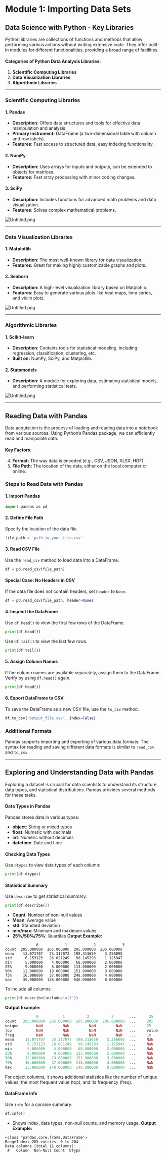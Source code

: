 

# Module 1: Importing Data Sets
## Data Science with Python - Key Libraries
Python libraries are collections of functions and methods that allow performing various actions without writing extensive code. They offer built-in modules for different functionalities, providing a broad range of facilities.
#### Categories of Python Data Analysis Libraries:
1. **Scientific Computing Libraries**
2. **Data Visualization Libraries**
3. **Algorithmic Libraries**

___
### Scientific Computing Libraries
#### 1. **Pandas**
- **Description:** Offers data structures and tools for effective data manipulation and analysis.
- **Primary Instrument:** DataFrame (a two-dimensional table with column and row labels).
- **Features:** Fast access to structured data, easy indexing functionality.
#### 2. **NumPy**
- **Description:** Uses arrays for inputs and outputs, can be extended to objects for matrices.
- **Features:** Fast array processing with minor coding changes.
#### 3. **SciPy**
- **Description:** Includes functions for advanced math problems and data visualization.
- **Features:** Solves complex mathematical problems.

![Untitled.png](https://prod-files-secure.s3.us-west-2.amazonaws.com/03e82b26-cccb-4906-bb56-adabcbdc0655/997ac361-58a8-4f04-bb0f-79fea4baa761/Untitled.png?X-Amz-Algorithm=AWS4-HMAC-SHA256&X-Amz-Content-Sha256=UNSIGNED-PAYLOAD&X-Amz-Credential=ASIAZI2LB466S7JPIZPS%2F20250131%2Fus-west-2%2Fs3%2Faws4_request&X-Amz-Date=20250131T161752Z&X-Amz-Expires=3600&X-Amz-Security-Token=IQoJb3JpZ2luX2VjELj%2F%2F%2F%2F%2F%2F%2F%2F%2F%2FwEaCXVzLXdlc3QtMiJGMEQCIG8wnA0qHtmFEzKEDi0LxbR%2FbWBGi07yDBtMk43HCbyMAiBN6aJK4H6QTdob0NUUk2sYFQYPsfyEJ5ZwOf0FSh7c9iqIBAjB%2F%2F%2F%2F%2F%2F%2F%2F%2F%2F8BEAAaDDYzNzQyMzE4MzgwNSIMV5KVFOOnnFGXcq05KtwDuD%2BL4qKNZxgCk63QV8aohkPhQsRlFSyv01sWO4QPav6j0VpIV5PezWqo0XOk5wcrxG86tzmwyfI7jJYkMfMsGyjZw3dOEwq4g%2Fpk%2BRhXVdnoIB2%2FrfMNIroi403xEJ%2FI4g9x3CZoyFYzWfHexHJj1JkDE99f1v7LgEb%2FCoIHp06xL3fR5iNoVoO3B2gnSO6hpGhpVMKzkZY0P3Ds9u3VEnvcRjMNWxb1wYAcVMVRgYFLcZ58rhJu7lCJHHx7NNeVaXlByOHhLZXLw%2BtZgaKmfYgmZVwpa34L4tcb%2BLgDlM39PSVSKbVTLToaDWWMwLPLj7wWrh6Nm%2F5bFGJUf6Z%2FICXY0qwT5vv35%2Fbxoi%2Fwxn7OOfFbDQbYhac4mv3EJHKA6yMafMv6oB4bJtfTTgeSTf7%2B0Fp7DwRYqsFmWfdjvM39HnyXs%2FnTDAvR8d%2FELrxdLMefPb2ygO5GfzFptlIHOfO04Bfp6jD2N%2F25e9GhMzSpVe4yY9yegg6pvtl7jlBwzKmOezcY1idYzgzX7XYTQp9vT0yPRkOrj0tYASO7Y1A%2FCB%2Fy8y53OLJeSxkeI7EzJmlxicxFVF3nmsuWWkLvJqPAxOVP2Cn8IedC%2BI1YLmnGDlyIZ%2FRl6RlVERswhOvzvAY6pgFr%2B4NIeY%2FfhVla3oypLnob%2FjJ5YAX%2FsVjuSx4IOImaw0232CLZXs0KYyQ3O%2BiwGqZ%2FzVVBA7eGDOFnltGHx9PHrptVSN8FhxYPp9ZBPiH1tMiNhqhVJc9BPPj5QLJw%2BymRKYluP9fXiUFEPZ5JgzEivPOYem3EwDrC0egcXAr5PqsebsZvZSQ1m268RL2NVwN2kU6AzU%2FltwlpqN8Ynf%2FGJAWZ5eGm&X-Amz-Signature=804b803c518b6a670a556bfe2dc05890254528aa17366a24ca4c9fb702e0cf08&X-Amz-SignedHeaders=host&x-id=GetObject)
___
### Data Visualization Libraries
#### 1. **Matplotlib**
- **Description:** The most well-known library for data visualization.
- **Features:** Great for making highly customizable graphs and plots.
#### 2. **Seaborn**
- **Description:** A high-level visualization library based on Matplotlib.
- **Features:** Easy to generate various plots like heat maps, time series, and violin plots.

![Untitled.png](https://prod-files-secure.s3.us-west-2.amazonaws.com/03e82b26-cccb-4906-bb56-adabcbdc0655/733d1e42-5a53-4fd8-90c1-3d85254369a6/Untitled.png?X-Amz-Algorithm=AWS4-HMAC-SHA256&X-Amz-Content-Sha256=UNSIGNED-PAYLOAD&X-Amz-Credential=ASIAZI2LB466VO23BWNL%2F20250131%2Fus-west-2%2Fs3%2Faws4_request&X-Amz-Date=20250131T161751Z&X-Amz-Expires=3600&X-Amz-Security-Token=IQoJb3JpZ2luX2VjELj%2F%2F%2F%2F%2F%2F%2F%2F%2F%2FwEaCXVzLXdlc3QtMiJHMEUCIC8bUz0%2FlJFSM9VI%2BiTC8HC9J1zFJ%2BBRG33pQ1k9Wae2AiEA%2BZ0%2FnJ%2FVpGPmM0JtjwsGe%2F89rPLytKqdlmkrodPO4z8qiAQIwf%2F%2F%2F%2F%2F%2F%2F%2F%2F%2FARAAGgw2Mzc0MjMxODM4MDUiDM4%2BEUobsWyT6waNvCrcAxX9QseGyDS%2BwdYMIIqA5JbJcrpVJGwfeHoMN0AeMOW%2BlUyQ0Qdpue0JtJNYyvZnCvrplPpg907VhpxWOEUDDmjbIvCkRBL9lv2dQsjilScOlbOSDO98fzk2XLA97nlj4RVos5RkOZij0A1s53Rx0Eg5VK88HJAsrdJ96BPBtrnEDHwYPIqLOvz0NDVryfPmlxJcQB%2BEZOn1YB4K3cgdN6BNuI3A9Z8OjAXdeHbAUaOk7Rk0wIC5OUPb3UG%2FDKibUcbxnPDN6USTu9I9867PWHAM9I7rgaDOWXBafUaoSi%2BEhYJsZLHDNB2MdP0bJ3ei17Q3jC1IKl5oFviv8Jv80ZmOdElI4C%2Fvj3EkD%2FL20daJncxZwqunAf7c0TjM5CeOMkC%2FPB6w75jW7kye8Bb8CCSt%2B36YcpHH0sXA%2Beww1ZK%2FFZWnbErZ9UYC2TromuONdeFgUPcsK6U%2FN1GKv0KEXX36v4s4Y4jTe68s2XXRDnlkBg4d9gh3ZLJHLQEYAlRWi9wOCm%2BgfxzfyPMRmRoI%2BjRN7wBNgDDwBLpgMfW8ref%2BNY1L5RI%2FaD9N%2BvV5Ghrz0b19kHQFYjT3Tndo4x8plQefwQ%2BO3xyarewZgZ8RnPryI%2FVqCCLZVeQBx2NMMLfr87wGOqUBI0HdR77WXhx2lBEvyiqWak5Y8heeTZmentE0i5NvwC%2BDQW913e%2FAdJvwE%2Bn8O5au%2BCCod5PYBle%2BUaUz5Lcw0%2FLNpar2kbvvy2FTVJ0geDlPdbGfgjK9Ts6k0NK5DO8HA5PMu5W0kp7UG1fXQgq5xTqYo%2BN6M5JsH%2BhBSc5SFHB2Tp%2BAJphnHVhVDolFMyHZbBqOu6sdg17r2GDyizWOY089ZZbL&X-Amz-Signature=aaa2f99e38f38d9bd7e7c938ace952b8f0d3c87795e23dca71c44dbc6106ef90&X-Amz-SignedHeaders=host&x-id=GetObject)
___
### Algorithmic Libraries
#### 1. **Scikit-learn**
- **Description:** Contains tools for statistical modeling, including regression, classification, clustering, etc.
- **Built on:** NumPy, SciPy, and Matplotlib.
#### 2. **Statsmodels**
- **Description:** A module for exploring data, estimating statistical models, and performing statistical tests.

![Untitled.png](https://prod-files-secure.s3.us-west-2.amazonaws.com/03e82b26-cccb-4906-bb56-adabcbdc0655/c62885f5-417d-4179-834f-d68f8f2bdf39/Untitled.png?X-Amz-Algorithm=AWS4-HMAC-SHA256&X-Amz-Content-Sha256=UNSIGNED-PAYLOAD&X-Amz-Credential=ASIAZI2LB466VO23BWNL%2F20250131%2Fus-west-2%2Fs3%2Faws4_request&X-Amz-Date=20250131T161751Z&X-Amz-Expires=3600&X-Amz-Security-Token=IQoJb3JpZ2luX2VjELj%2F%2F%2F%2F%2F%2F%2F%2F%2F%2FwEaCXVzLXdlc3QtMiJHMEUCIC8bUz0%2FlJFSM9VI%2BiTC8HC9J1zFJ%2BBRG33pQ1k9Wae2AiEA%2BZ0%2FnJ%2FVpGPmM0JtjwsGe%2F89rPLytKqdlmkrodPO4z8qiAQIwf%2F%2F%2F%2F%2F%2F%2F%2F%2F%2FARAAGgw2Mzc0MjMxODM4MDUiDM4%2BEUobsWyT6waNvCrcAxX9QseGyDS%2BwdYMIIqA5JbJcrpVJGwfeHoMN0AeMOW%2BlUyQ0Qdpue0JtJNYyvZnCvrplPpg907VhpxWOEUDDmjbIvCkRBL9lv2dQsjilScOlbOSDO98fzk2XLA97nlj4RVos5RkOZij0A1s53Rx0Eg5VK88HJAsrdJ96BPBtrnEDHwYPIqLOvz0NDVryfPmlxJcQB%2BEZOn1YB4K3cgdN6BNuI3A9Z8OjAXdeHbAUaOk7Rk0wIC5OUPb3UG%2FDKibUcbxnPDN6USTu9I9867PWHAM9I7rgaDOWXBafUaoSi%2BEhYJsZLHDNB2MdP0bJ3ei17Q3jC1IKl5oFviv8Jv80ZmOdElI4C%2Fvj3EkD%2FL20daJncxZwqunAf7c0TjM5CeOMkC%2FPB6w75jW7kye8Bb8CCSt%2B36YcpHH0sXA%2Beww1ZK%2FFZWnbErZ9UYC2TromuONdeFgUPcsK6U%2FN1GKv0KEXX36v4s4Y4jTe68s2XXRDnlkBg4d9gh3ZLJHLQEYAlRWi9wOCm%2BgfxzfyPMRmRoI%2BjRN7wBNgDDwBLpgMfW8ref%2BNY1L5RI%2FaD9N%2BvV5Ghrz0b19kHQFYjT3Tndo4x8plQefwQ%2BO3xyarewZgZ8RnPryI%2FVqCCLZVeQBx2NMMLfr87wGOqUBI0HdR77WXhx2lBEvyiqWak5Y8heeTZmentE0i5NvwC%2BDQW913e%2FAdJvwE%2Bn8O5au%2BCCod5PYBle%2BUaUz5Lcw0%2FLNpar2kbvvy2FTVJ0geDlPdbGfgjK9Ts6k0NK5DO8HA5PMu5W0kp7UG1fXQgq5xTqYo%2BN6M5JsH%2BhBSc5SFHB2Tp%2BAJphnHVhVDolFMyHZbBqOu6sdg17r2GDyizWOY089ZZbL&X-Amz-Signature=99cd5a84325919a10033eb90dd8113f3c429d96b8cc385c78f9a52dfb9a85496&X-Amz-SignedHeaders=host&x-id=GetObject)
___
## Reading Data with Pandas
Data acquisition is the process of loading and reading data into a notebook from various sources. Using Python’s Pandas package, we can efficiently read and manipulate data.
#### Key Factors:
4. **Format:** The way data is encoded (e.g., CSV, JSON, XLSX, HDF).
5. **File Path:** The location of the data, either on the local computer or online.
### Steps to Read Data with Pandas
#### 1. **Import Pandas**
```python
import pandas as pd
```
#### 2. **Define File Path**
Specify the location of the data file.
```python
file_path = 'path_to_your_file.csv'
```
#### 3. **Read CSV File**
Use the `read_csv` method to load data into a DataFrame.
```python
df = pd.read_csv(file_path)
```
#### Special Case: No Headers in CSV
If the data file does not contain headers, set `header` to `None`.
```python
df = pd.read_csv(file_path, header=None)
```
#### 4. **Inspect the DataFrame**
Use `df.head()` to view the first few rows of the DataFrame.
```python
print(df.head())
```
Use `df.tail()` to view the last few rows.
```python
print(df.tail())
```
#### 5. **Assign Column Names**
If the column names are available separately, assign them to the DataFrame.
Verify by using `df.head()` again.
```python
print(df.head())
```
#### 6. **Export DataFrame to CSV**
To save the DataFrame as a new CSV file, use the `to_csv` method.
```python
df.to_csv('output_file.csv', index=False)
```
### Additional Formats
Pandas supports importing and exporting of various data formats. The syntax for reading and saving different data formats is similar to `read_csv` and `to_csv`.
___
## Exploring and Understanding Data with Pandas
Exploring a dataset is crucial for data scientists to understand its structure, data types, and statistical distributions. Pandas provides several methods for these tasks.
#### Data Types in Pandas
Pandas stores data in various types:
- **object**: String or mixed types
- **float**: Numeric with decimals
- **int**: Numeric without decimals
- **datetime**: Date and time
#### Checking Data Types
Use `dtypes` to view data types of each column:
```python
print(df.dtypes)
```
#### Statistical Summary
Use `describe` to get statistical summary:
```python
print(df.describe())
```
- **Count**: Number of non-null values
- **Mean**: Average value
- **std**: Standard deviation
- **min/max**: Minimum and maximum values
- **25%/50%/75%**: Quartiles
**Output Example:**
```plain text
              0            1            2            3
count  205.000000  205.000000  205.000000  205.000000
mean    13.071707   25.317073  198.313659    3.256098
std      6.153123   26.021249   90.145293    1.125947
min      5.000000    4.000000   68.000000    2.000000
25%      9.000000    8.000000  113.000000    2.000000
50%     12.000000   19.000000  151.000000    3.000000
75%     16.000000   37.000000  248.000000    4.000000
max     35.000000  148.000000  540.000000    8.000000
```
To include all columns:
```python
print(df.describe(include='all'))
```
**Output Example:**
```r
              0           1          2          3       ...      25       26       27
count   205.000000  205.000000  205.000000  205.000000  ...     205      205      205
unique        NaN         NaN         NaN         NaN   ...     25       25       25
top           NaN         NaN         NaN         NaN   ...     value    value    value
freq          NaN         NaN         NaN         NaN   ...     10       10       10
mean     13.071707   25.317073  198.313659    3.256098  ...     NaN      NaN      NaN
std       6.153123   26.021249   90.145293    1.125947  ...     NaN      NaN      NaN
min       5.000000    4.000000   68.000000    2.000000  ...     NaN      NaN      NaN
25%       9.000000    8.000000  113.000000    2.000000  ...     NaN      NaN      NaN
50%      12.000000   19.000000  151.000000    3.000000  ...     NaN      NaN      NaN
75%      16.000000   37.000000  248.000000    4.000000  ...     NaN      NaN      NaN
max      35.000000  148.000000  540.000000    8.000000  ...     NaN      NaN      NaN
```
For object columns, it shows additional statistics like the number of unique values, the most frequent value (top), and its frequency (freq).
#### DataFrame Info
Use `info` for a concise summary:
```python
df.info()
```
- Shows index, data types, non-null counts, and memory usage.
**Output Example:**
```less
<class 'pandas.core.frame.DataFrame'>
RangeIndex: 205 entries, 0 to 204
Data columns (total 11 columns):
 #   Column  Non-Null Count  Dtype
